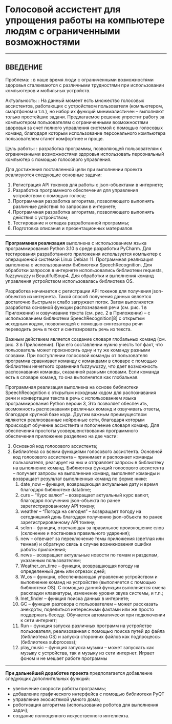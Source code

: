 # Голосовой ассистент для упрощения работы на компьютере людям с ограниченными возможностями
---

## ВВЕДЕНИЕ
Проблема:
: в наше время люди с ограниченными возможностями здоровья сталкиваются с различными трудностями при использовании компьютеров и мобильных устройств.

Актуальность:
: На данный момент есть множество голосовых ассистентов, работающих с устройством пользователя (компьютером, смартфоном и т.п.), но набор их функций минималистичен – выполняют только простейшие задачи. Предлагаемое решение упростит работу за компьютером пользователям с ограниченными возможностями здоровья за счет полного управления системой с помощью голосовых команд, благодаря которым использование персонального компьютера пользователем станет комфортнее и проще.

Цель работы:
: разработка программы, позволяющей пользователям с ограниченными возможностями здоровья использовать персональный компьютер с помощью голосового управления.

Для достижения поставленной цели при выполнении проекта реализуются следующие основные задачи:
1. Регистрация API токенов для работы с json-объектами в интернете;
2. Разработка программного обеспечения для управления устройством с помощью голоса;
3. Программная разработка алгоритма, позволяющего выполнять различные действия по запросам в интернете;
4. Программная разработка алгоритма, позволяющего выполнять действия с устройством;
5.  Тестирование и отладка разработанной программы;
6.  Подготовка описания и презентационных материалов
---

__Программная реализация__ выполнена с использованием языка программирования Python 3.10 в среде разработки PyCharm. Для тестирования разработанного приложения используется компьютер с операционной системой Linux Debian 11. Программная реализация выполнена с использованием библиотеки SpeechRecognition. Для обработки запросов в интернете использовались библиотеки requests, fuzzywuzzy и BeautifulSoup4. Для обработки и выполнения команд управления устройством использовалась библиотека OS.

Разработка начинается с регистрации API токенов для получения json-объектов из интернета. Такой способ получения данных является достаточно быстрым и слабо загружает поток. Затем выполняется разработка основной функции распознавания речи (см. рис. 1 в Приложении) и озвучивание текста (см. рис. 2 в Приложении) – с использованием библиотеки SpeechRecognition[8]  c открытым исходным кодом, позволяющей с помощью синтезатора речи переводить речь в текст и синтезировать речь из текста. 

Важным действием является создание словаря глобальных команд (см. рис. 3 в Приложении). При его составлении нужно учесть тот факт, что пользователь может произносить одну и ту же команду разными словами. При поступлении голосовой команды от пользователя программа сравнивает команду с командами в словаре с помощью библиотеки нечеткого сравнения fuzzywuzzy, что дает возможность распознавания команды, сказанной разными словами. Если команда есть в словаре команд, то она выполняется как глобальная.

Программная реализация выполнена на основе библиотеки SpeechRecognition с открытым исходным кодом для распознавания речи и конвертации текста в речь с использованием языка программирования Python версии 3, Это позволяет обеспечить, возможность распознавания различных команд и озвучивать ответы, благодаря крупной базе кода. Другим важным преимуществом являются реализованные нейронные сети, благодаря которым происходит обучение ассистента и пополнение словаря команд.
Для обеспечения простоты усовершенствования программного обеспечения приложение разделено на две части:

1. Основной код голосового ассистента;
2. Библиотека со всеми функциями голосового ассистента.
Основной код голосового ассистента – принимает и распознает команды пользователя, реагирует на них и отправляет запросы в библиотеку на выполнение команд.
Библиотека функций голосового ассистента – получает запросы на выполнение команд, выполняет команды и возвращает результат выполненных команд по форме ниже:
    1)  date_now – функция, возвращающая актуальные дату и время благодаря библиотеке datatime;
    2)  curs – “Курс валют” – возвращает актуальный курс валют, благодаря получению json-объекта по     ранее зарегистрированному API токену;
    3)  weather – “Погода на сегодня” –  возвращает погоду на сегодняшний день благодаря получению  json-объекта по ранее зарегистрированному API токену;
    4) sclon – функция, отвечающая за правильное произношение слов (склонение и постановка правильного  ударения);
    5)  new – отвечает за переключение темы приложения (светлая или темная) и обратную связь в случае   возникновения ошибки работы приложения;
    6) news – возвращает актуальные новости по темам и разделам, указанным пользователем;
    7)  Weather_on_time – функция, возвращающая погоду на определенный день или отрезок дней;
    8)    W_os – функция, обеспечивающая управление устройством и выполнение команд на устройстве   (выполняется с помощью библиотеки OS). С помощью данной функции выполняется смена раскладки   клавиатуры, изменение уровня звука системы, и т.п.;
    9)    Inet_finder – функция поиска данных в интернете;
    10) GC – функция разговора с пользователем –  может рассказать анекдоты, поделиться интересными     фактами или же просто поддержать беседу. Обучается автоматически при подключении к сети интернет;
    11) Run – функция запуска различных программ на устройстве пользователя, реализованная с помощью    поиска путей до файла (библиотека OS) и запуска сторонних файлов как подпроцессы (библиотека   subprocess);
    12) play_music –  функция запуска музыки – может запускать как музыку с устройства, так и музыку из     сети интернет. Играет фоном и не мешает работе программы


___
__При дальнейшей доработке проекта__ предполагается добавление следующих дополнительных функций:
- увеличение скорости работы программы;
- добавление графического интерфейса с помощью библиотеки PyQT
- управление экосистемой умного дома;
- роботизация алгоритма (использование роботов для выполнения задач);
- создание полноценного искусственного интеллекта.
